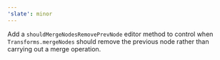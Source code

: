 ```yaml
---
'slate': minor
---
```


Add a `shouldMergeNodesRemovePrevNode` editor method to control when `Transforms.mergeNodes` should remove the previous node rather than carrying out a merge operation. 
